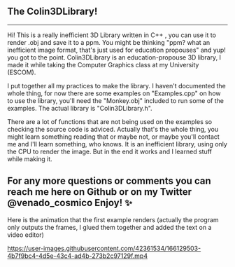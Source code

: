 ## The Colin3DLibrary! 
---
Hi! This is a really inefficient 3D Library written in C++ , you can use it to render .obj and save it to a ppm. You might be thinking "ppm? what an inefficient image format, that's just used for education propouses" and yup! you got to the point. Colin3DLibrary is an education-propouse 3D library, I made it while taking the Computer Graphics class at my University (ESCOM).

I put together all my practices to make the library. I haven't documented the whole thing, for now there are some examples on "Examples.cpp" on how to use the library, you'll need the "Monkey.obj" included to run some of the examples. The actual library is "Colin3DLibrary.h".

There are a lot of functions that are not being used on the examples so checking the source code is adviced. Actually that's the whole thing, you might learn something reading that or maybe not, or maybe you'll contact me and I'll learn something, who knows. It is an inefficient library, using only the CPU to render the image. But in the end it works and I learned stuff while making it.

For any more questions or comments you can reach me here on Github or on my Twitter @venado_cosmico
Enjoy! ✨
---
Here is the animation that the first example renders (actually the program only outputs the frames, I glued them together and added the text on a video editor)

https://user-images.githubusercontent.com/42361534/166129503-4b7f9bc4-4d5e-43c4-ad4b-273b2c97129f.mp4
